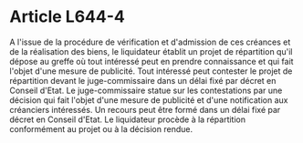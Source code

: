 # Article L644-4

A l'issue de la procédure de vérification et d'admission de ces créances et de la réalisation des biens, le liquidateur établit un projet de répartition qu'il dépose au greffe où tout intéressé peut en prendre connaissance et qui fait l'objet d'une mesure de publicité.   Tout intéressé peut contester le projet de répartition devant le juge-commissaire dans un délai fixé par décret en Conseil d'Etat.   Le juge-commissaire statue sur les contestations par une décision qui fait l'objet d'une mesure de publicité et d'une notification aux créanciers intéressés. Un recours peut être formé dans un délai fixé par décret en Conseil d'Etat.   Le liquidateur procède à la répartition conformément au projet ou à la décision rendue.